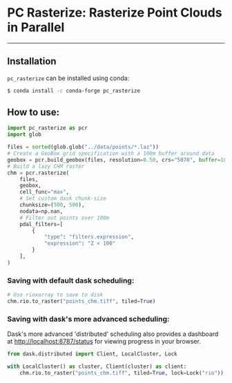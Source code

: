 # PC Rasterize: Rasterize Point Clouds in Parallel
---

## Installation

`pc_rasterize` can be installed using conda:

```sh
$ conda install -c conda-forge pc_rasterize
```

## How to use:

```python
import pc_rasterize as pcr
import glob

files = sorted(glob.glob("../data/points/*.laz"))
# Create a GeoBox grid specification with a 100m buffer around data
geobox = pcr.build_geobox(files, resolution=0.50, crs="5070", buffer=100)
# Build a lazy CHM raster
chm = pcr.rasterize(
    files,
    geobox,
    cell_func="max",
    # Set custom dask chunk-size
    chunksize=(500, 500),
    nodata=np.nan,
    # Filter out points over 100m
    pdal_filters=[
        {
            "type": "filters.expression",
            "expression": "Z < 100"
        }
    ],
)
```

### Saving with default dask scheduling:

```python
# Use rioxarray to save to disk
chm.rio.to_raster("points_chm.tiff", tiled=True)
```

### Saving with dask's more advanced scheduling:
Dask's more advanced 'distributed' scheduling also provides a dashboard at
[http://localhost:8787/status](http://localhost:8787/status) for viewing
progress in your browser.

```python
from dask.distributed import Client, LocalCluster, Lock

with LocalCluster() as cluster, Client(cluster) as client:
    chm.rio.to_raster("points_chm.tiff", tiled=True, lock=Lock("rio"))
```
